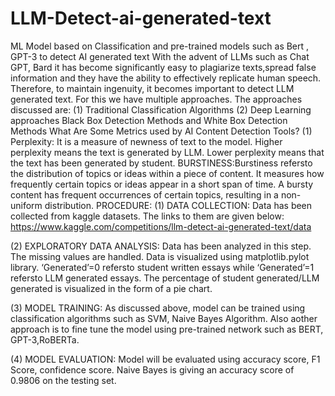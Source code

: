 # LLM-Detect-ai-generated-text
ML Model based on Classification and pre-trained models such as Bert , GPT-3 to detect AI generated text
With the advent of LLMs such as Chat GPT, Bard it has become significantly easy
to plagiarize texts,spread false information and they have the ability to
effectively replicate human speech. Therefore, to maintain ingenuity, it becomes
important to detect LLM generated text.
For this we have multiple approaches. The approaches discussed are:
(1) Traditional Classification Algorithms
(2) Deep Learning approaches
Black Box Detection Methods and  White Box Detection Methods
What Are Some Metrics used by AI Content Detection Tools?
(1) Perplexity: It is a measure of newness of text to the model. Higher perplexity means
the text is generated by LLM. Lower perplexity means that the text has been generated by
student.
BURSTINESS:Burstiness refersto the distribution of topics or ideas within a piece of
content. It measures how frequently certain topics or ideas appear in a short span of time.
A bursty content has frequent occurrences of certain topics, resulting in a non-uniform
distribution.
PROCEDURE:
(1) DATA COLLECTION:
Data has been collected from kaggle datasets. The links to them are given below:
https://www.kaggle.com/competitions/llm-detect-ai-generated-text/data

(2) EXPLORATORY DATA ANALYSIS: Data has been analyzed in this step. The missing
values are handled. Data is visualized using matplotlib.pylot library. ‘Generated’=0 refersto
student written essays while ‘Generated’=1 refersto LLM generated essays. The percentage
of student generated/LLM generated is visualized in the form of a pie chart.

(3) MODEL TRAINING: As discussed above, model can be trained using classification
algorithms such as SVM, Naive Bayes Algorithm. Also aother approach is to fine tune the
model using pre-trained network such as BERT, GPT-3,RoBERTa.

(4) MODEL EVALUATION: Model will be evaluated using accuracy score, F1 Score,
confidence score. Naive Bayes is giving an accuracy score of 0.9806 on the testing set.
